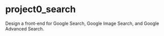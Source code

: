 # project0_search
Design a front-end for Google Search, Google Image Search, and Google Advanced Search.
